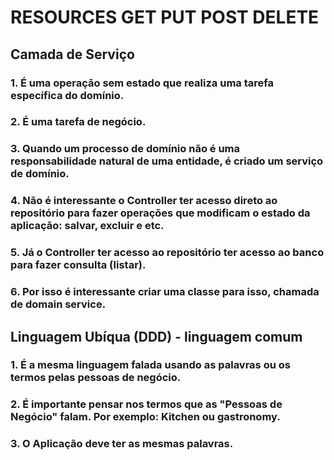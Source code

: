 # RESOURCES GET PUT POST DELETE
## Camada de Serviço
### 1. É uma operação sem estado que realiza uma tarefa específica do domínio.
### 2. É uma tarefa de negócio.
### 3. Quando um processo de domínio não é uma responsabilidade natural de uma entidade, é criado um serviço de domínio.
### 4. Não é interessante o Controller ter acesso direto ao repositório para fazer operações que modificam o estado da aplicação: salvar, excluir e etc.
### 5. Já o Controller ter acesso ao repositório ter acesso ao banco para fazer consulta (listar).
### 6. Por isso é interessante criar uma classe para isso, chamada de domain service.

## Linguagem Ubíqua (DDD) - linguagem comum
### 1. É a mesma linguagem falada usando as palavras ou os termos pelas pessoas de negócio.
### 2. É importante pensar nos termos que as "Pessoas de Negócio" falam. Por exemplo: Kitchen ou gastronomy.
### 3. O Aplicação deve ter as mesmas palavras.
